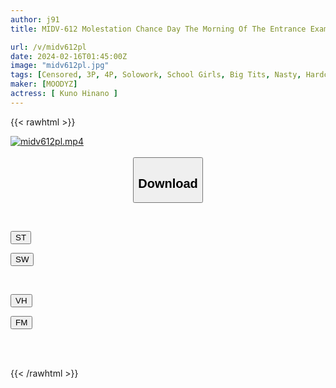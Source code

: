 ```yaml
---
author: j91
title: MIDV-612 Molestation Chance Day The Morning Of The Entrance Exam... Even If The Examinees Are Raped As Much As They Want, They Can't Make A Fuss...! Hina Kuno

url: /v/midv612pl
date: 2024-02-16T01:45:00Z
image: "midv612pl.jpg"
tags: [Censored, 3P, 4P, Solowork, School Girls, Big Tits, Nasty, Hardcore, Acme · Orgasm	]
maker: [MOODYZ]
actress: [ Kuno Hinano ]
---
```



{{< rawhtml >}}

<div class="video" data-videoid="kvm0OO80w3uDD9">
    <a href="javascript:;">
        <img src="/v/midv612pl/midv612pl.jpg" width="WIDTH" height="HEIGHT" alt="midv612pl.mp4" loading="lazy">
    </a>
</div>

<script type="text/javascript" src="https://j91.asia/asset/on-demand-st.js"></script>

<br>
  <link rel="stylesheet" href="https://j91.asia/asset/bs5.css">
  
  <center>
  <button class="btn btn-primary" type="button" data-bs-toggle="collapse" data-bs-target=".multi-collapse" aria-expanded="false" aria-controls="multiCollapseExample1 multiCollapseExample2"><h2>Download</h2></button></center>
</p>
<div class="row">
  <div class="col">
    <div class="collapse multi-collapse" id="multiCollapseExample1">
      <div class="card card-body">
	      	      <br>
<div class="buttons">  
<p><a href="https://streamtape.to/v/kvm0OO80w3uDD9" target="_blank"><button class="btn-hover color-3"><i class="fa fa-download"></i> ST</button></a></p>
<p><a href="https://cdnwish.com/rvfv75h0uwj9" target="_blank"><button class="btn-hover color-2"><i class="fa fa-download"></i> SW</button></a></p></div>
    </div>
  </div>
</div>
  <div class="col">
    <div class="collapse multi-collapse" id="multiCollapseExample2">
      <div class="card card-body">
	      <br>
<div class="buttons">
<p><a href="javascript:;" target="_blank"><button class="btn-hover color-9"><i class="fa fa-download"></i> VH</button></a></p>
<p><a href="javascript:;"><button class="btn-hover color-8"><i class="fa fa-download"></i> FM</button></a></p></div>
<br><br>
      </div>
    </div>
  </div>
</div>

{{< /rawhtml >}}